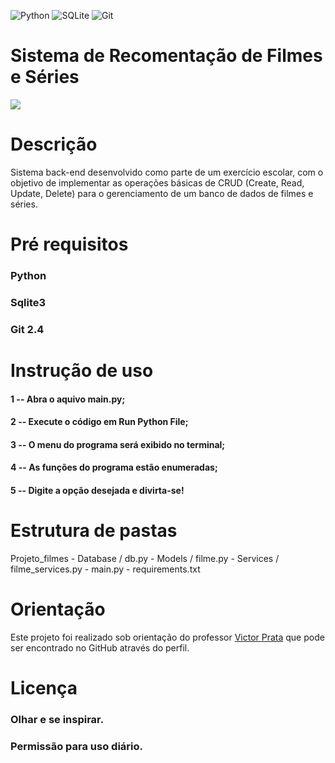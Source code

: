 ![Python](https://img.shields.io/badge/python-3670A0?style=for-the-badge&logo=python&logoColor=ffdd54)
![SQLite](https://img.shields.io/badge/sqlite-%2307405e.svg?style=for-the-badge&logo=sqlite&logoColor=white)
![Git](https://img.shields.io/badge/git-%23F05033.svg?style=for-the-badge&logo=git&logoColor=white)

# Sistema de Recomentação de Filmes e Séries
![](https://encrypted-tbn0.gstatic.com/images?q=tbn:ANd9GcT1HZrGeeLITPucum2uuh3HggCwyK77fT3g2A&s)

# Descrição
Sistema back-end desenvolvido como parte de um exercício escolar, com o objetivo de implementar as operações 
básicas de CRUD (Create, Read, Update, Delete) para o gerenciamento de um banco de dados de filmes e séries. 

# Pré requisitos
### Python
### Sqlite3
### Git 2.4

# Instrução de uso

#### 1 -- Abra o aquivo main.py;
#### 2 -- Execute o código em Run Python File;
#### 3 -- O menu do programa será exibido no terminal;
#### 4 -- As funções do programa estão enumeradas;
#### 5 -- Digite a opção desejada e divirta-se!

# Estrutura de pastas
Projeto_filmes - Database / db.py - Models / filme.py - Services / filme_services.py - main.py - requirements.txt 

# Orientação
Este projeto foi realizado sob orientação do professor
[Victor Prata](https://github.com/ovictorprata/ovictorprata) que pode ser encontrado no GitHub através do perfil.

# Licença

### Olhar e se inspirar.
### Permissão para uso diário.
